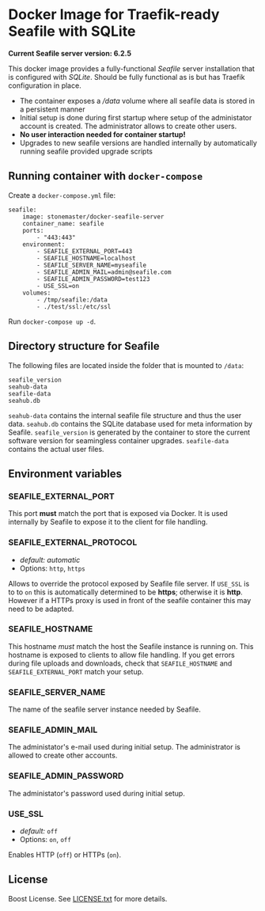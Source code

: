 # Docker Image for Traefik-ready Seafile with SQLite

**Current Seafile server version: 6.2.5**

This docker image provides a fully-functional *Seafile*
server installation that is configured with *SQLite*. 
Should be fully functional as is but has Traefik configuration in place.

 * The container exposes a */data* volume where all
seafile data is stored in a persistent manner
 * Initial setup is done during first startup where
setup of the administator account is created. The administrator
allows to create other users.
 * **No user interaction needed for container startup!**
 * Upgrades to new seafile versions are handled internally
by automatically running seafile provided upgrade scripts

## Running container with `docker-compose`

Create a `docker-compose.yml` file:

```
seafile:
    image: stonemaster/docker-seafile-server
    container_name: seafile
    ports:
        - "443:443"
    environment:
        - SEAFILE_EXTERNAL_PORT=443
        - SEAFILE_HOSTNAME=localhost
        - SEAFILE_SERVER_NAME=myseafile
        - SEAFILE_ADMIN_MAIL=admin@seafile.com
        - SEAFILE_ADMIN_PASSWORD=test123
        - USE_SSL=on
    volumes:
        - /tmp/seafile:/data
        - ./test/ssl:/etc/ssl

```

Run `docker-compose up -d`.

## Directory structure for Seafile

The following files are located inside the folder
that is mounted to `/data`:

```
seafile_version
seahub-data
seafile-data
seahub.db
```

`seahub-data` contains the internal seafile file structure
and thus the user data. `seahub.db` contains the SQLite database
used for meta information by Seafile. `seafile_version` is
generated by the container to store the current software
version for seamingless container upgrades. `seafile-data`
contains the actual user files.

## Environment variables

### SEAFILE_EXTERNAL_PORT

This port **must** match the port that is exposed
via Docker. It is used internally by Seafile to expose
it to the client for file handling.

### SEAFILE_EXTERNAL_PROTOCOL

 * *default:* *automatic*
 * Options: `http`, `https`

Allows to override the protocol exposed by Seafile file server.
If `USE_SSL` is to to `on` this is automatically determined
to be **https**; otherwise it is **http**. However
if a HTTPs proxy is used in front of the seafile container
this may need to be adapted.

### SEAFILE_HOSTNAME

This hostname *must* match the host the Seafile instance
is running on. This hostname is exposed to clients
to allow file handling. If you get errors during file
uploads and downloads, check that `SEAFILE_HOSTNAME` and
`SEAFILE_EXTERNAL_PORT` match your setup.

### SEAFILE_SERVER_NAME

The name of the seafile server instance needed by
Seafile.

### SEAFILE_ADMIN_MAIL

The administator's e-mail used during initial setup.
The administrator is allowed to create other accounts.

### SEAFILE_ADMIN_PASSWORD

The administator's password used during initial setup.

### USE_SSL

 * *default:* `off`
 * Options: `on`, `off`

Enables HTTP (`off`) or HTTPs (`on`).

## License

Boost License. See [LICENSE.txt](LICENSE.txt) for more details.
